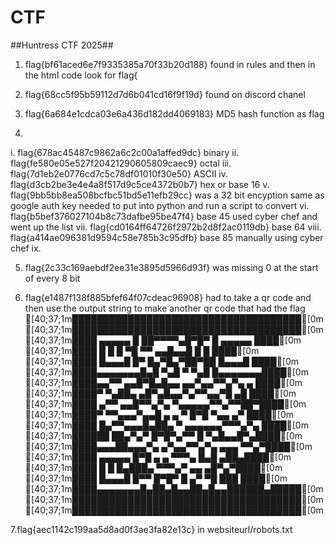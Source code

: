 # CTF

##Huntress CTF 2025##

1. flag{bf61aced6e7f9335385a70f33b20d188}     found in rules and then in the html code look for flag{

2. flag{68cc5f95b59112d7d6b041cd16f9f19d}  found on discord chanel

3. flag{6a684e1cdca03e6a436d182dd4069183}  MD5 hash function as flag

4.
i. flag{678ac45487c9862a6c2c00a1affed9dc}  binary
ii. flag{fe580e05e527f20421290605809caec9}  octal
iii. flag{7d1eb2e0776cd7c5c78df01010f30e50}  ASCII 
iv. flag{d3cb2be3e4e4a8f517d9c5ce4372b0b7}  hex or base 16
v. flag{9bb5bb8ea508bcfbc51bd5e11efb29cc}   was a 32 bit encyption same as google auth key needed to put into python and run a script to convert
vi. flag{b5bef376027104b8c73dafbe95be47f4}  base 45   used cyber chef and went up the list
vii. flag{cd0164ff64726f2972b2d8f2ac0119db}  base 64
viii. flag{a414ae096381d9594c58e785b3c95dfb} base 85  manually using cyber chef
ix.

5. flag{2c33c169aebdf2ee31e3895d5966d93f} was missing 0 at the start of every 8 bit

6. flag{e1487f138f885bfef64f07cdeac96908}   had to take a qr code and then use the output string to make another qr code that had the flag 
[40;37;1m█████████████████████████████████████[0m
[40;37;1m█████████████████████████████████████[0m
[40;37;1m████ ▄▄▄▄▄ █ ██▀▀▀▀▄█▀█▀ █ ▄▄▄▄▄ ████[0m
[40;37;1m████ █   █ █  ▀█ ▀▀ ▄▄█▄▄█ █   █ ████[0m
[40;37;1m████ █▄▄▄█ █▀  █▄▀█▄▀██▀██ █▄▄▄█ ████[0m
[40;37;1m████▄▄▄▄▄▄▄█▄█ ▀▄█ ▀ ▀▄█ █▄▄▄▄▄▄▄████[0m
[40;37;1m████▄▄▀▀ ▄▄█▀█▄█▄▄  ▄▄▀▄▄▀▀▄▀▄ ▄ ████[0m
[40;37;1m████▀ ▀▄██▄   ▄█▀▄█▄▄▀▄▀▀▄▄▀█ ▄█ ████[0m
[40;37;1m████ ▄▀▀  ▄▄█▀▀▄▀▄ ▀▄▄▄▄▄▀▀▄▀▀██▀████[0m
[40;37;1m████▀ ▀▀▄▄▄▀▄▄█ ▄ ▄ ▀ █▀█ ▀▄▄ ▄▀ ████[0m
[40;37;1m████ █▄▀▀▄▄▄█▄██▄ ▀ ▄▄▄▄▄▄▀▀▀▄▀▄ ████[0m
[40;37;1m██████  ██▄▀▄▀ █▀█▀▄▀▀ █ ▀▄█▄▄█▀▄████[0m
[40;37;1m████▄▄▄██▄▄▄▀▄ ▄▀▄▄▀▀▄▀▄ ▄▄▄ ▀▀▄▀████[0m
[40;37;1m████ ▄▄▄▄▄ █▀█  ▄ ▄ ▀▀▀▄ █▄█ ▄██▄████[0m
[40;37;1m████ █   █ █▄███▄ ▀▀▀▄▀  ▄▄ ▄█▀▄▀████[0m
[40;37;1m████ █▄▄▄█ █▀▀ █▀█▀ █ ▄▀ ▀█ ███  ████[0m
[40;37;1m████▄▄▄▄▄▄▄█▄██▄█▄▄██▄█▄▄██████▄█████[0m
[40;37;1m█████████████████████████████████████[0m
[40;37;1m█████████████████████████████████████[0m

7.flag{aec1142c199aa5d8ad0f3ae3fa82e13c}   in  websiteurl/robots.txt

   

